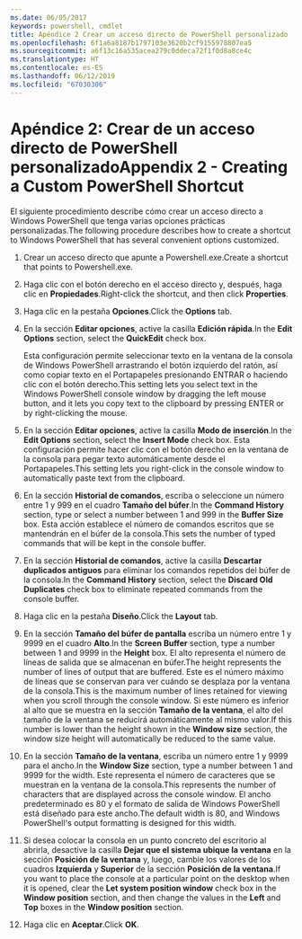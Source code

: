 ```yaml
---
ms.date: 06/05/2017
keywords: powershell, cmdlet
title: Apéndice 2 Crear un acceso directo de PowerShell personalizado
ms.openlocfilehash: 6f1a6a8187b1797103e3620b2cf9155978807ea5
ms.sourcegitcommit: a6f13c16a535acea279c0ddeca72f1f0d8a8ce4c
ms.translationtype: HT
ms.contentlocale: es-ES
ms.lasthandoff: 06/12/2019
ms.locfileid: "67030306"
---
```

# <a name="appendix-2---creating-a-custom-powershell-shortcut"></a><span data-ttu-id="7c422-103">Apéndice 2: Crear de un acceso directo de PowerShell personalizado</span><span class="sxs-lookup"><span data-stu-id="7c422-103">Appendix 2 - Creating a Custom PowerShell Shortcut</span></span>

<span data-ttu-id="7c422-104">El siguiente procedimiento describe cómo crear un acceso directo a Windows PowerShell que tenga varias opciones prácticas personalizadas.</span><span class="sxs-lookup"><span data-stu-id="7c422-104">The following procedure describes how to create a shortcut to Windows PowerShell that has several convenient options customized.</span></span>

1. <span data-ttu-id="7c422-105">Crear un acceso directo que apunte a Powershell.exe.</span><span class="sxs-lookup"><span data-stu-id="7c422-105">Create a shortcut that points to Powershell.exe.</span></span>

2. <span data-ttu-id="7c422-106">Haga clic con el botón derecho en el acceso directo y, después, haga clic en **Propiedades**.</span><span class="sxs-lookup"><span data-stu-id="7c422-106">Right-click the shortcut, and then click **Properties**.</span></span>

3. <span data-ttu-id="7c422-107">Haga clic en la pestaña **Opciones**.</span><span class="sxs-lookup"><span data-stu-id="7c422-107">Click the **Options** tab.</span></span>

4. <span data-ttu-id="7c422-108">En la sección **Editar opciones**, active la casilla **Edición rápida**.</span><span class="sxs-lookup"><span data-stu-id="7c422-108">In the **Edit Options** section, select the **QuickEdit** check box.</span></span>

    <span data-ttu-id="7c422-109">Esta configuración permite seleccionar texto en la ventana de la consola de Windows PowerShell arrastrando el botón izquierdo del ratón, así como copiar texto en el Portapapeles presionando ENTRAR o haciendo clic con el botón derecho.</span><span class="sxs-lookup"><span data-stu-id="7c422-109">This setting lets you select text in the Windows PowerShell console window by dragging the left mouse button, and it lets you copy text to the clipboard by pressing ENTER or by right-clicking the mouse.</span></span>

5. <span data-ttu-id="7c422-110">En la sección **Editar opciones**, active la casilla **Modo de inserción**.</span><span class="sxs-lookup"><span data-stu-id="7c422-110">In the **Edit Options** section, select the **Insert Mode** check box.</span></span> <span data-ttu-id="7c422-111">Esta configuración permite hacer clic con el botón derecho en la ventana de la consola para pegar texto automáticamente desde el Portapapeles.</span><span class="sxs-lookup"><span data-stu-id="7c422-111">This setting lets you right-click in the console window to automatically paste text from the clipboard.</span></span>

6. <span data-ttu-id="7c422-112">En la sección **Historial de comandos**, escriba o seleccione un número entre 1 y 999 en el cuadro **Tamaño del búfer**.</span><span class="sxs-lookup"><span data-stu-id="7c422-112">In the **Command History** section, type or select a number between 1 and 999 in the **Buffer Size** box.</span></span> <span data-ttu-id="7c422-113">Esta acción establece el número de comandos escritos que se mantendrán en el búfer de la consola.</span><span class="sxs-lookup"><span data-stu-id="7c422-113">This sets the number of typed commands that will be kept in the console buffer.</span></span>

7. <span data-ttu-id="7c422-114">En la sección **Historial de comandos**, active la casilla **Descartar duplicados antiguos** para eliminar los comandos repetidos del búfer de la consola.</span><span class="sxs-lookup"><span data-stu-id="7c422-114">In the **Command History** section, select the **Discard Old Duplicates** check box to eliminate repeated commands from the console buffer.</span></span>

8. <span data-ttu-id="7c422-115">Haga clic en la pestaña **Diseño**.</span><span class="sxs-lookup"><span data-stu-id="7c422-115">Click the **Layout** tab.</span></span>

9. <span data-ttu-id="7c422-116">En la sección **Tamaño del búfer de pantalla** escriba un número entre 1 y 9999 en el cuadro **Alto**.</span><span class="sxs-lookup"><span data-stu-id="7c422-116">In the **Screen Buffer** section, type a number between 1 and 9999 in the **Height** box.</span></span> <span data-ttu-id="7c422-117">El alto representa el número de líneas de salida que se almacenan en búfer.</span><span class="sxs-lookup"><span data-stu-id="7c422-117">The height represents the number of lines of output that are buffered.</span></span> <span data-ttu-id="7c422-118">Este es el número máximo de líneas que se conservan para ver cuándo se desplaza por la ventana de la consola.</span><span class="sxs-lookup"><span data-stu-id="7c422-118">This is the maximum number of lines retained for viewing when you scroll through the console window.</span></span> <span data-ttu-id="7c422-119">Si este número es inferior al alto que se muestra en la sección **Tamaño de la ventana**, el alto del tamaño de la ventana se reducirá automáticamente al mismo valor.</span><span class="sxs-lookup"><span data-stu-id="7c422-119">If this number is lower than the height shown in the **Window size** section, the window size height will automatically be reduced to the same value.</span></span>

10. <span data-ttu-id="7c422-120">En la sección **Tamaño de la ventana**, escriba un número entre 1 y 9999 para el ancho.</span><span class="sxs-lookup"><span data-stu-id="7c422-120">In the **Window Size** section, type a number between 1 and 9999 for the width.</span></span> <span data-ttu-id="7c422-121">Este representa el número de caracteres que se muestran en la ventana de la consola.</span><span class="sxs-lookup"><span data-stu-id="7c422-121">This represents the number of characters that are displayed across the console window.</span></span> <span data-ttu-id="7c422-122">El ancho predeterminado es 80 y el formato de salida de Windows PowerShell está diseñado para este ancho.</span><span class="sxs-lookup"><span data-stu-id="7c422-122">The default width is 80, and Windows PowerShell's output formatting is designed for this width.</span></span>

11. <span data-ttu-id="7c422-123">Si desea colocar la consola en un punto concreto del escritorio al abrirla, desactive la casilla **Dejar que el sistema ubique la ventana** en la sección **Posición de la ventana** y, luego, cambie los valores de los cuadros **Izquierda** y **Superior** de la sección **Posición de la ventana**.</span><span class="sxs-lookup"><span data-stu-id="7c422-123">If you want to place the console at a particular point on the desktop when it is opened, clear the **Let system position window** check box in the **Window position** section, and then change the values in the **Left** and **Top** boxes in the **Window position** section.</span></span>

12. <span data-ttu-id="7c422-124">Haga clic en **Aceptar**.</span><span class="sxs-lookup"><span data-stu-id="7c422-124">Click **OK**.</span></span>
